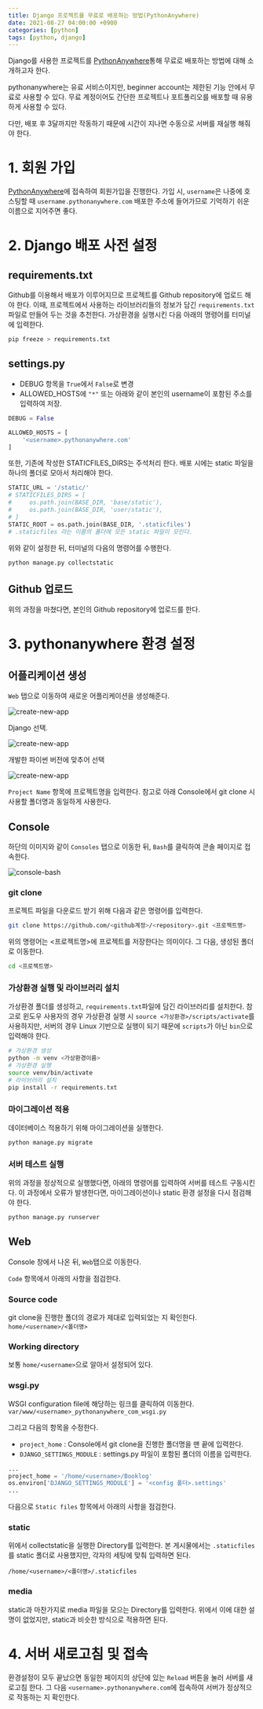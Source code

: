 ```yaml
---
title: Django 프로젝트를 무료로 배포하는 방법(PythonAnywhere)
date: 2021-08-27 04:00:00 +0900
categories: [python]
tags: [python, django]
---
```


Django를 사용한 프로젝트를 [PythonAnywhere](https://www.pythonanywhere.com/)통해 무료로 배포하는 방법에 대해 소개하고자 한다.

pythonanywhere는 유료 서비스이지만, beginner account는 제한된 기능 안에서 무료로 사용할 수 있다. 무료 계정이어도 간단한 프로젝트나 포트폴리오를 배포할 때 유용하게 사용할 수 있다.

다만, 배포 후 3달까지만 작동하기 때문에 시간이 지나면 수동으로 서버를 재실행 해줘야 한다.

# 1. 회원 가입

[PythonAnywhere](https://www.pythonanywhere.com/)에 접속하여 회원가입을 진행한다.
가입 시, `username`은 나중에 호스팅할 때 `username.pythonanywhere.com` 배포한 주소에 들어가므로 기억하기 쉬운 이름으로 지어주면 좋다.

# 2. Django 배포 사전 설정

## requirements.txt

Github를 이용해서 배포가 이루어지므로 프로젝트를 Github repository에 업로드 해야 한다.
이때, 프로젝트에서 사용하는 라이브러리들의 정보가 담긴 `requirements.txt` 파일로 만들어 두는 것을 추천한다. 가상환경을 실행시킨 다음 아래의 명령어를 터미널에 입력한다.

``` bash
pip freeze > requirements.txt
```

## settings.py

- DEBUG 항목을 `True`에서 `False`로 변경
- ALLOWED_HOSTS에 `"*"` 또는 아래와 같이 본인의 username이 포함된 주소를 입력하여 저장.

``` python
DEBUG = False

ALLOWED_HOSTS = [
    '<username>.pythonanywhere.com'
]
```

또한, 기존에 작성한 STATICFILES_DIRS는 주석처리 한다. 배포 시에는 static 파일을 하나의 폴더로 모아서 처리해야 한다.

``` python
STATIC_URL = '/static/'
# STATICFILES_DIRS = [
#     os.path.join(BASE_DIR, 'base/static'),
#     os.path.join(BASE_DIR, 'user/static'),
# ]
STATIC_ROOT = os.path.join(BASE_DIR, '.staticfiles')
# .staticfiles 라는 이름의 폴더에 모든 static 파일이 모인다.
```

위와 같이 설정한 뒤, 터미널의 다음의 명령어를 수행한다.

``` python
python manage.py collectstatic
```

## Github 업로드

위의 과정을 마쳤다면, 본인의 Github repository에 업로드를 한다.

# 3. pythonanywhere 환경 설정

## 어플리케이션 생성

`Web` 탭으로 이동하여 새로운 어플리케이션을 생성해준다.

![create-new-app](../assets/images/2021-08-27-django-deploy-on-pythonanywhere/create-new-app-1.png)

Django 선택.

![create-new-app](../assets/images/2021-08-27-django-deploy-on-pythonanywhere/create-new-app-2.png)

개발한 파이썬 버전에 맞추어 선택

![create-new-app](../assets/images/2021-08-27-django-deploy-on-pythonanywhere/create-new-app-3.png)

`Project Name` 항목에 프로젝트명을 입력한다. 참고로 아래 Console에서 git clone 시 사용할 폴더명과 동일하게 사용한다.

## Console

하단의 이미지와 같이 `Consoles` 탭으로 이동한 뒤, `Bash`를 클릭하여 콘솔 페이지로 접속한다.

![console-bash](../assets/images/2021-08-27-django-deploy-on-pythonanywhere/console-bash.png)

### git clone

프로젝트 파일을 다운로드 받기 위해 다음과 같은 명령어를 입력한다.

``` bash
git clone https://github.com/<github계정>/<repository>.git <프로젝트명>
```

위의 명령어는 <프로젝트명>에 프로젝트를 저장한다는 의미이다.
그 다음, 생성된 폴더로 이동한다.

``` bash
cd <프로젝트명>
```

### 가상환경 실행 및 라이브러리 설치

가상환경 폴더를 생성하고, `requirements.txt`파일에 담긴 라이브러리를 설치한다.
참고로 윈도우 사용자의 경우 가상환경 실행 시 `source <가상환경>/scripts/activate`를 사용하지만, 서버의 경우 Linux 기반으로 실행이 되기 때문에 `scripts`가 아닌 `bin`으로 입력해야 한다.

``` bash
# 가상환경 생성
python -m venv <가상환경이름>
# 가상환경 실행
source venv/bin/activate
# 라이브러리 설치
pip install -r requirements.txt
```

### 마이그레이션 적용

데이터베이스 적용하기 위해 마이그레이션을 실행한다.

``` bash
python manage.py migrate
```

### 서버 테스트 실행

위의 과정을 정상적으로 실행했다면, 아래의 명령어를 입력하여 서버를 테스트 구동시킨다.
이 과정에서 오류가 발생한다면, 마이그레이션이나 static 환경 설정을 다시 점검해야 한다.

``` bash
python manage.py runserver
```

## Web

Console 창에서 나온 뒤, `Web`탭으로 이동한다.

`Code` 항목에서 아래의 사항을 점검한다.

### Source code

git clone을 진행한 폴더의 경로가 제대로 입력되었는 지 확인한다.
`home/<username>/<폴더명>`

### Working directory

보통 `home/<username>`으로 알아서 설정되어 있다.

### wsgi.py

WSGI configuration file에 해당하는 링크를 클릭하여 이동한다.
`var/www/<username>_pythonanywhere_com_wsgi.py`

그리고 다음의 항목을 수정한다.

- `project_home` : Console에서 git clone을 진행한 폴더명을 맨 끝에 입력한다.
- `DJANGO_SETTINGS_MODULE` : settings.py 파일이 포함된 폴더의 이름을 입력한다. 

``` python
...
project_home = '/home/<username>/Booklog'
os.environ['DJANGO_SETTINGS_MODULE'] = '<config 폴더>.settings'
...
```

다음으로 `Static files` 항목에서 아래의 사항을 점검한다.

### static

위에서 collectstatic을 실행한 Directory를 입력한다.
본 게시물에서는 `.staticfiles`를 static 폴더로 사용했지만, 각자의 세팅에 맞춰 입력하면 된다.

`/home/<username>/<폴더명>/.staticfiles`

### media

static과 마찬가지로 media 파일을 모으는 Directory를 입력한다.
위에서 이에 대한 설명이 없었지만, static과 비슷한 방식으로 적용하면 된다.

# 4. 서버 새로고침 및 접속

환경설정이 모두 끝났으면 동일한 페이지의 상단에 있는 `Reload` 버튼을 눌러 서버를 새로고침 한다.
그 다음 `<username>.pythonanywhere.com`에 접속하여 서버가 정상적으로 작동하는 지 확인한다.